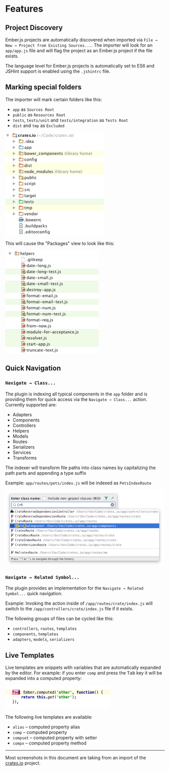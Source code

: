 
Features
===============================================================================


Project Discovery
-------------------------------------------------------------------------------

Ember.js projects are automatically discovered when imported via 
`File → New → Project from Existing Sources...`. The importer will look for an
`app/app.js` file and will flag the project as an Ember.js project if the file
exists.

The language level for Ember.js projects is automatically set to ES6 and
JSHint support is enabled using the `.jshintrc` file.


Marking special folders
-------------------------------------------------------------------------------

The importer will mark certain folders like this:

- `app` as `Sources Root`
- `public` as `Resources Root`
- `tests`, `tests/unit` and `tests/integration` as `Tests Root`
- `dist` and `tmp` as `Excluded`

![Project View](project-view.png)

This will cause the "Packages" view to look like this:

![Packages View](packages-view.png)


Quick Navigation
-------------------------------------------------------------------------------

### `Navigate → Class...`

The plugin is indexing all typical components in the `app` folder and is
providing them for quick access via the `Navigate → Class...` action. Currently
supported are:

- Adapters 
- Components
- Controllers
- Helpers
- Models
- Routes
- Serializers
- Services
- Transforms

The indexer will transform file paths into class names by capitalizing the
path parts and appending a type suffix

Example: `app/routes/pets/index.js` will be indexed as `PetsIndexRoute`

![Navigate → Class...](goto-class.png)


### `Navigate → Related Symbol...`

The plugin provides an implementation for the `Navigate → Related Symbol...`
quick navigation.

Example: Invoking the action inside of `/app/routes/crate/index.js` will
switch to the `/app/controllers/crate/index.js` file if it exists.
 
The following groups of files can be cycled like this:
 
- `controllers`, `routes`, `templates`
- `components`, `templates`
- `adapters`, `models`, `serializers`


Live Templates
-------------------------------------------------------------------------------

Live templates are snippets with variables that are automatically expanded by
the editor. For example: if you enter `comp` and press the <kbd>Tab</kbd> key
it will be expanded into a computed property:

![Live Templates](live-templates.png)

The following live templates are available:

- `alias` – computed property alias
- `comp` – computed property
- `compset` – computed property with setter
- `compx` – computed property method

-------------------------------------------------------------------------------

Most screenshots in this document are taking from an import of the 
[crates.io](https://github.com/rust-lang/crates.io) project.
